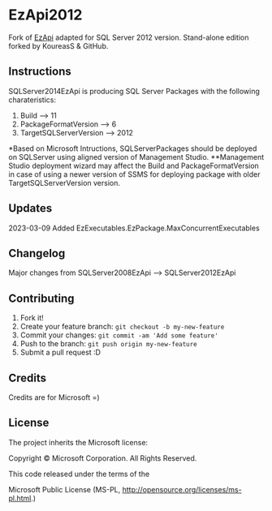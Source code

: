 # EzApi2012

Fork of [EzApi](http://sqlsrvintegrationsrv.codeplex.com/releases/view/21238) adapted for SQL Server 2012 version. Stand-alone edition forked by KoureasS & GitHub.

## Instructions
SQLServer2014EzApi is producing SQL Server Packages with the following charateristics:
1. Build --> 11
2. PackageFormatVersion --> 6
3. TargetSQLServerVersion --> 2012

*Based on Microsoft Intructions, SQLServerPackages should be deployed on SQLServer using aligned version of Management Studio.
**Management Studio deployment wizard may affect the Build and PackageFormatVersion in case of using a newer version of SSMS for deploying package with older TargetSQLServerVersion version.

## Updates
2023-03-09 Added EzExecutables.EzPackage.MaxConcurrentExecutables

## Changelog
Major changes from SQLServer2008EzApi --> SQLServer2012EzApi

## Contributing

1. Fork it!
2. Create your feature branch: `git checkout -b my-new-feature`
3. Commit your changes: `git commit -am 'Add some feature'`
4. Push to the branch: `git push origin my-new-feature`
5. Submit a pull request :D

## Credits

Credits are for Microsoft =)

## License

The project inherits the Microsoft license: 

Copyright © Microsoft Corporation.  All Rights Reserved.

This code released under the terms of the 

Microsoft Public License (MS-PL, http://opensource.org/licenses/ms-pl.html.)
